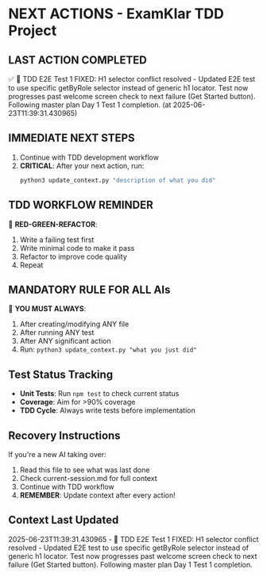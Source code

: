 # NEXT ACTIONS - ExamKlar TDD Project

## LAST ACTION COMPLETED
✅ 🧪 TDD E2E Test 1 FIXED: H1 selector conflict resolved - Updated E2E test to use specific getByRole selector instead of generic h1 locator. Test now progresses past welcome screen check to next failure (Get Started button). Following master plan Day 1 Test 1 completion. (at 2025-06-23T11:39:31.430965)

## IMMEDIATE NEXT STEPS
1. Continue with TDD development workflow
2. **CRITICAL**: After your next action, run:
   ```bash
   python3 update_context.py "description of what you did"
   ```

## TDD WORKFLOW REMINDER
🧪 **RED-GREEN-REFACTOR**:
1. Write a failing test first
2. Write minimal code to make it pass
3. Refactor to improve code quality
4. Repeat

## MANDATORY RULE FOR ALL AIs
🚨 **YOU MUST ALWAYS**:
1. After creating/modifying ANY file
2. After running ANY test
3. After ANY significant action
4. Run: `python3 update_context.py "what you just did"`

## Test Status Tracking
- **Unit Tests**: Run `npm test` to check current status
- **Coverage**: Aim for >90% coverage
- **TDD Cycle**: Always write tests before implementation

## Recovery Instructions
If you're a new AI taking over:
1. Read this file to see what was last done
2. Check current-session.md for full context
3. Continue with TDD workflow
4. **REMEMBER**: Update context after every action!

## Context Last Updated
2025-06-23T11:39:31.430965 - 🧪 TDD E2E Test 1 FIXED: H1 selector conflict resolved - Updated E2E test to use specific getByRole selector instead of generic h1 locator. Test now progresses past welcome screen check to next failure (Get Started button). Following master plan Day 1 Test 1 completion.

